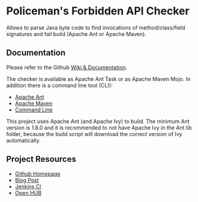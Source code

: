 # Policeman's Forbidden API Checker #

Allows to parse Java byte code to find invocations of method/class/field
signatures and fail build (Apache Ant or Apache Maven).

## Documentation ##

Please refer to the Github
[Wiki & Documentation](https://github.com/policeman-tools/forbidden-apis/wiki).

The checker is available as Apache Ant Task or as Apache Maven Mojo.
In addition there is a command line tool (CLI):

  * [Apache Ant](https://github.com/policeman-tools/forbidden-apis/wiki/AntUsage)
  * [Apache Maven](https://github.com/policeman-tools/forbidden-apis/wiki/MavenUsage)
  * [Command Line](https://github.com/policeman-tools/forbidden-apis/wiki/CliUsage)

This project uses Apache Ant (and Apache Ivy) to build. The minimum
Ant version is 1.8.0 and it is recommended to not have Apache Ivy in
the Ant lib folder, because the build script will download the correct
version of Ivy automatically.

## Project Resources ##

  * [Github Homepage](https://github.com/policeman-tools/forbidden-apis)
  * [Blog Post](http://blog.thetaphi.de/2012/07/default-locales-default-charsets-and.html)
  * [Jenkins CI](http://jenkins.thetaphi.de/job/Forbidden-APIs/)
  * [Open HUB](https://www.openhub.net/p/forbidden-apis)

